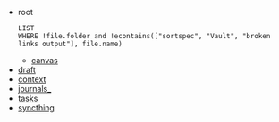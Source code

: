 - root
    ```dataview
    LIST
    WHERE !file.folder and !econtains(["sortspec", "Vault", "broken links output"], file.name)
    ```
    - [canvas](_canvas.canvas)
- [draft](10_Inbox/draft.md)
- [context](20_Private/context.md)
- [journals_](20_Private/journals_.md)
- [tasks](20_Private/tasks.md)
- [syncthing]( http://localhost:8384 )